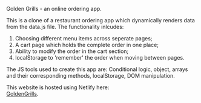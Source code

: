 Golden Grills - an online ordering app.

This is a clone of a restaurant ordering app which dynamically renders
data from the data.js file.
The functionality inlcudes: 
1. Choosing different menu items across seperate pages;
2. A cart page which holds the complete order in one place;
3. Ability to modify the order in the cart section;
4. localStorage to 'remember' the order when moving between pages.

The JS tools used to create this app are:
Conditional logic, object, arrays and their corresponding methods,
localStorage, DOM manipulation.

This website is hosted using Netlify here:  
[GoldenGrills](https://goldengrills.netlify.app). 
